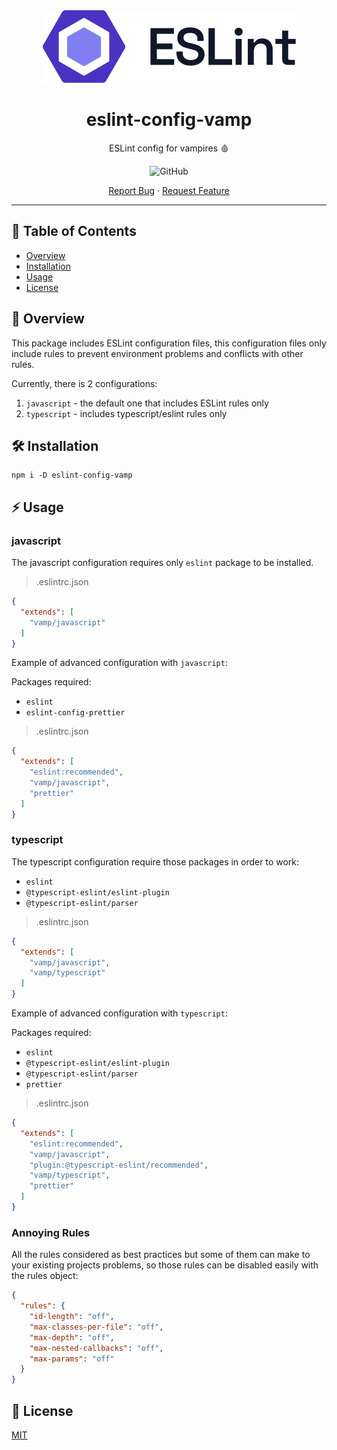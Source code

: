 <div align="center">
  <a href="https://github.com/avivharuzi/eslint-config-vamp">
    <img src="./.github/images/eslint-logo.svg" alt="Logo">
  </a>
  <h1>eslint-config-vamp</h1>
  <p>ESLint config for vampires 🩸</p>
  <p>
    <img alt="GitHub" src="https://img.shields.io/github/license/avivharuzi/eslint-config-vamp">
  </p>
  <p>
    <a href="https://github.com/avivharuzi/eslint-config-vamp/issues">Report Bug</a>
    ·
    <a href="https://github.com/avivharuzi/eslint-config-vamp/issues">Request Feature</a>
  </p>
</div>

---

## 📖 Table of Contents

- [Overview](#🔫-Overview)
- [Installation](#🛠️-Installation)
- [Usage](#⚡️-Usage)
- [License](#📜-License)

## 🔫 Overview

This package includes ESLint configuration files, this configuration files only include rules to prevent environment problems and conflicts with other rules.

Currently, there is 2 configurations:

1. `javascript` - the default one that includes ESLint rules only
2. `typescript` - includes typescript/eslint rules only

## 🛠️ Installation

```shell
npm i -D eslint-config-vamp
```

## ⚡️ Usage

### javascript

The javascript configuration requires only `eslint` package to be installed.

> .eslintrc.json

```json
{
  "extends": [
    "vamp/javascript"
  ]
}
```

Example of advanced configuration with `javascript`:

Packages required:

- `eslint`
- `eslint-config-prettier`

> .eslintrc.json

```json
{
  "extends": [
    "eslint:recommended",
    "vamp/javascript",
    "prettier"
  ]
}
```

### typescript

The typescript configuration require those packages in order to work:

- `eslint`
- `@typescript-eslint/eslint-plugin`
- `@typescript-eslint/parser`

> .eslintrc.json

```json
{
  "extends": [
    "vamp/javascript",
    "vamp/typescript"
  ]
}
```

Example of advanced configuration with `typescript`:

Packages required:

- `eslint`
- `@typescript-eslint/eslint-plugin`
- `@typescript-eslint/parser`
- `prettier`

> .eslintrc.json

```json
{
  "extends": [
    "eslint:recommended",
    "vamp/javascript",
    "plugin:@typescript-eslint/recommended",
    "vamp/typescript",
    "prettier"
  ]
}
```

### Annoying Rules

All the rules considered as best practices but some of them can make to your existing projects problems, so those rules can be disabled easily with the rules object:

```json
{
  "rules": {
    "id-length": "off",
    "max-classes-per-file": "off",
    "max-depth": "off",
    "max-nested-callbacks": "off",
    "max-params": "off"
  }
}
```

## 📜 License

[MIT](LICENSE)
